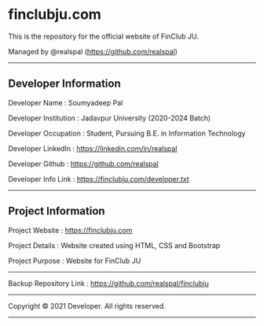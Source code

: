 # finclubju.com

This is the repository for the official website of FinClub JU.

Managed by @realspal (https://github.com/realspal)

--------------------------------------------------------------------------------------------------------
Developer Information
--------------------------------------------------------------------------------------------------------

Developer Name        : Soumyadeep Pal

Developer Institution : Jadavpur University (2020-2024 Batch)

Developer Occupation  : Student, Pursuing B.E. in Information Technology

Developer LinkedIn    : https://linkedin.com/in/realspal

Developer Github      : https://github.com/realspal

Developer Info Link   : https://finclubju.com/developer.txt

--------------------------------------------------------------------------------------------------------
Project Information
--------------------------------------------------------------------------------------------------------

Project Website       : https://finclubju.com

Project Details       : Website created using HTML, CSS and Bootstrap

Project Purpose       : Website for FinClub JU

--------------------------------------------------------------------------------------------------------

Backup Repository Link : https://github.com/realspal/finclubju

--------------------------------------------------------------------------------------------------------

Copyright © 2021 Developer. All rights reserved.

--------------------------------------------------------------------------------------------------------

